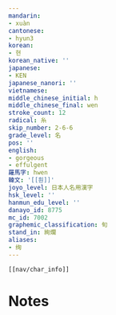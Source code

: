 ```yaml
---
mandarin:
- xuàn
cantonese:
- hyun3
korean:
- 현
korean_native: ''
japanese:
- KEN
japanese_nanori: ''
vietnamese:
middle_chinese_initial: h
middle_chinese_final: wen
stroke_count: 12
radical: 糸
skip_number: 2-6-6
grade_level: 名
pos: ''
english:
- gorgeous
- effulgent
羅馬字: hwen
韓文: '[[훤]]'
joyo_level: 日本人名用漢字
hsk_level: ''
hanmun_edu_level: ''
danayo_id: 8775
mc_id: 7002
graphemic_classification: 旬
stand_in: 絢爛
aliases:
- 绚
---
```

```meta-bind-embed
[[nav/char_info]]
```

# Notes
